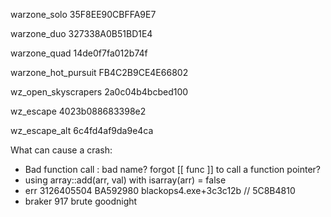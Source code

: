 
warzone_solo 35F8EE90CBFFA9E7

warzone_duo 327338A0B51BD1E4

warzone_quad 14de0f7fa012b74f

warzone_hot_pursuit FB4C2B9CE4E66802

wz_open_skyscrapers 2a0c04b4bcbed100

wz_escape 4023b088683398e2

wz_escape_alt 6c4fd4af9da9e4ca

What can cause a crash:

- Bad function call : bad name? forgot [[ func ]] to call a function pointer?
- using array::add(arr, val) with isarray(arr) = false
- err 3126405504 BA592980 blackops4.exe+3c3c12b // 5C8B4810
- braker 917 brute goodnight